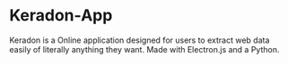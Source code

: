# Keradon-App
Keradon is a Online application designed for users to extract web data easily of literally anything they want.
Made with Electron.js and a Python.

